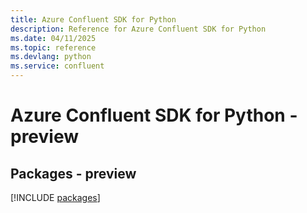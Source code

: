 ```yaml
---
title: Azure Confluent SDK for Python
description: Reference for Azure Confluent SDK for Python
ms.date: 04/11/2025
ms.topic: reference
ms.devlang: python
ms.service: confluent
---
```

# Azure Confluent SDK for Python - preview
## Packages - preview
[!INCLUDE [packages](confluent-index.md)]